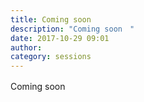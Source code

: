 ```yaml
---
title: Coming soon　
description: "Coming soon　"
date: 2017-10-29 09:01
author: 
category: sessions
---
```

Coming soon　